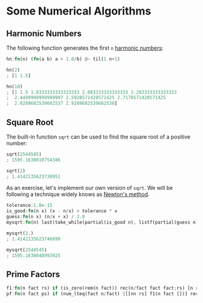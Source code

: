 # Some Numerical Algorithms

## Harmonic Numbers

The following function generates the first `n` [harmonic numbers](https://en.wikipedia.org/wiki/Harmonic_number):

```rust
hn:fn(n) (fn(a b) a + 1.0/b) @~ til(1 n+1)

hn(2)
; [1 1.5]

hn(10)
; [1 1.5 1.8333333333333333 2.083333333333333 2.283333333333333
;  2.4499999999999997 2.5928571428571425 2.7178571428571425
;  2.8289682539682537 2.9289682539682538]
```

## Square Root

The built-in function `sqrt` can be used to find the square root of a positive number:

```rust
sqrt(2544545)
; 1595.1630010754386

sqrt(2)
; 1.4142135623730951
```

As an exercise, let's implement our own version of `sqrt`.
We will be following a technique widely knows as [Newton's method](https://en.wikipedia.org/wiki/Newton%27s_method).


```rust
tolerance:1.0e-15
is_good:fn(n x) (x - n/x) > tolerance * x
guess:fn(n x) (n/x + x) / 2.0
mysqrt:fn(n) last(take_while(partial(is_good n), listf(partial(guess n), n)))

mysqrt(2.)
; 1.4142135623746899

mysqrt(2544545)
; 1595.1630048993925
```

## Prime Factors

```rust
f1:fn(n fact rs) if (is_zero(rem(n fact)) rec(n/fact fact fact;rs) [n rs])
pf:fn(n fact ps) if (num_lteq(fact n/fact) {[[nn rs] f1(n fact [])] rec(nn inc(fact) ps#rs)} ps)